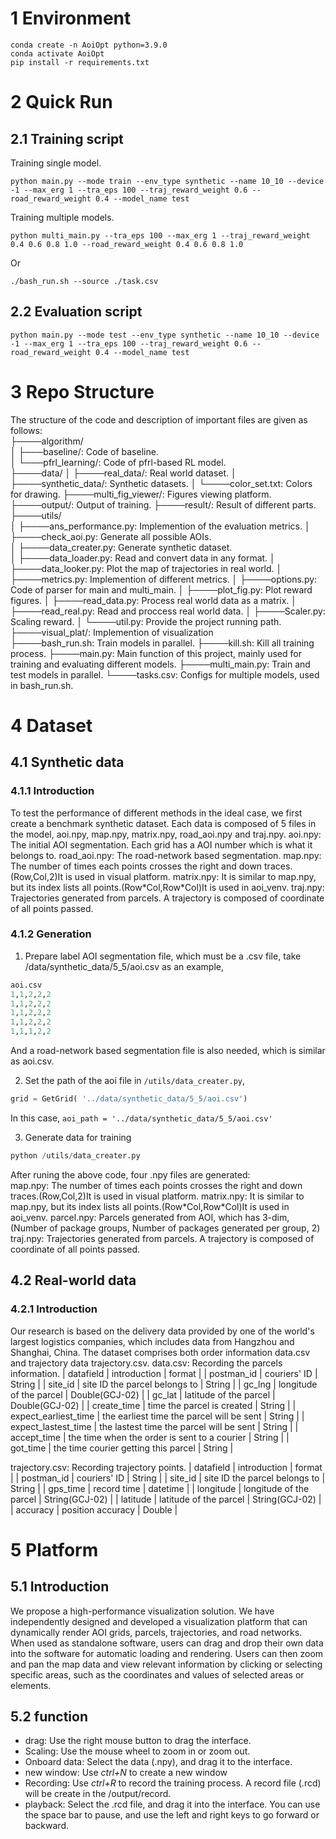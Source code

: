 # 1 Environment

```
conda create -n AoiOpt python=3.9.0
conda activate AoiOpt
pip install -r requirements.txt
```

# 2 Quick Run

## 2.1 Training script
Training single model.
```
python main.py --mode train --env_type synthetic --name 10_10 --device -1 --max_erg 1 --tra_eps 100 --traj_reward_weight 0.6 --road_reward_weight 0.4 --model_name test
```
Training multiple models.
```
python multi_main.py --tra_eps 100 --max_erg 1 --traj_reward_weight 0.4 0.6 0.8 1.0 --road_reward_weight 0.4 0.6 0.8 1.0
```
Or
```
./bash_run.sh --source ./task.csv
```

## 2.2 Evaluation script
```
python main.py --mode test --env_type synthetic --name 10_10 --device -1 --max_erg 1 --tra_eps 100 --traj_reward_weight 0.6 --road_reward_weight 0.4 --model_name test
```

# 3 Repo Structure
The structure of the code and description of important files are given as follows:  
├────algorithm/  
│    ├───baseline/:  Code of baseline.   
│    └───pfrl_learning/:  Code of pfrl-based RL model.  
├────data/ 
│    ├────real_data/:  Real world dataset. 
│    ├────synthetic_data/:  Synthetic datasets.
│    └────color_set.txt:  Colors for drawing.
├────multi_fig_viewer/:  Figures viewing platform. 
├────output/:  Output of training.
├────result/:  Result of different parts.
├────utils/    
│    ├────ans_performance.py: Implemention of the evaluation metrics. 
│    ├────check_aoi.py: Generate all possible AOIs.    
│    ├────data_creater.py: Generate synthetic dataset.  
│    ├────data_loader.py: Read and convert data in any format.
│    ├────data_looker.py: Plot the map of trajectories in real world.
│    ├────metrics.py: Implemention of different metrics.
│    ├────options.py: Code of parser for main and multi_main.
│    ├────plot_fig.py: Plot reward figures. 
│    ├────read_data.py: Process real world data as a matrix.
│    ├────read_real.py: Read and proccess real world data. 
│    ├────Scaler.py: Scaling reward.
│    └────util.py: Provide the project running path.  
├────visual_plat/: Implemention of visualization  
├────bash_run.sh: Train models in parallel.
├────kill.sh: Kill all training process.
├────main.py: Main function of this project, mainly used for training and evaluating different models. 
├────multi_main.py: Train and test models in parallel.
└────tasks.csv: Configs for multiple models, used in bash_run.sh.

# 4 Dataset

## 4.1 Synthetic data  

### 4.1.1 Introduction
To test the performance of different methods in the ideal case, we first create a benchmark synthetic dataset.
Each data is composed of 5 files in the model, aoi.npy, map.npy, matrix.npy, road_aoi.npy and traj.npy. 
aoi.npy: The initial AOI segmentation. Each grid has a AOI number which is what it belongs to.
road_aoi.npy: The road-network based segmentation.
map.npy: The number of times each points crosses the right and down traces.(Row,Col,2)It is used in visual platform.
matrix.npy: It is similar to map.npy, but its index lists all points.(Row\*Col,Row\*Col)It is used in aoi_venv.
traj.npy: Trajectories generated from parcels. A trajectory is composed of coordinate of all points passed.

### 4.1.2 Generation
1) Prepare label AOI segmentation file, which must be a .csv file, take /data/synthetic_data/5_5/aoi.csv as an example, 
```python
aoi.csv
1,1,2,2,2
1,1,2,2,2
1,1,2,2,2
1,1,2,2,2
1,1,1,2,2
```
And a road-network based segmentation file is also needed, which is similar as aoi.csv.

2) Set the path of the aoi file in `/utils/data_creater.py`, 
```python
grid = GetGrid( '../data/synthetic_data/5_5/aoi.csv')
```
In this case,  `aoi_path = '../data/synthetic_data/5_5/aoi.csv'`

3) Generate data for training
```python
python /utils/data_creater.py
```
After runing the above code, four .npy files are generated:  
map.npy:  The number of times each points crosses the right and down traces.(Row,Col,2)It is used in visual platform.
matrix.npy: It is similar to map.npy, but its index lists all points.(Row\*Col,Row\*Col)It is used in aoi_venv.
parcel.npy: Parcels generated from AOI, which has 3-dim, (Number of package groups, Number of packages generated per group, 2)
traj.npy: Trajectories generated from parcels. A trajectory is composed of coordinate of all points passed.

## 4.2 Real-world data  

### 4.2.1 Introduction
Our research is based on the delivery data provided by one of the world's largest logistics companies, which includes data from Hangzhou and Shanghai, China. The dataset comprises both order information data.csv and trajectory data trajectory.csv. 
data.csv: Recording the parcels information.
| datafield | introduction | format |
| postman_id | couriers' ID | String |
| site_id | site ID the parcel belongs to | String |
| gc_lng | longitude of the parcel | Double(GCJ-02) |
| gc_lat | latitude of the parcel | Double(GCJ-02) |
| create_time | time the parcel is created | String |
| expect_earliest_time | the earliest time the parcel will be sent | String |
| expect_lastest_time | the lastest time the parcel will be sent | String |
| accept_time | the time when the order is sent to a courier | String |
| got_time | the time courier getting this parcel | String |

trajectory.csv: Recording trajectory points.
| datafield | introduction | format |
| postman_id | couriers' ID | String |
| site_id | site ID the parcel belongs to | String |
| gps_time | record time | datetime |
| longitude | longitude of the parcel | String(GCJ-02) |
| latitude | latitude of the parcel | String(GCJ-02) |
| accuracy | position accuracy | Double |

# 5 Platform 

## 5.1 Introduction
We propose a high-performance visualization solution. We have independently designed and developed a visualization platform that can dynamically render AOI grids, parcels, trajectories, and road networks.
When used as standalone software, users can drag and drop their own data into the software for automatic loading and rendering. Users can then zoom and pan the map data and view relevant information by clicking or selecting specific areas, such as the coordinates and values of selected areas or elements.

## 5.2 function
- drag: Use the right mouse button to drag the interface. 
- Scaling: Use the mouse wheel to zoom in or zoom out.
- Onboard data: Select the data (.npy), and drag it to the interface.
- new window: Use *ctrl+N* to create a new window
- Recording: Use *ctrl+R* to record the training process. A record file (.rcd) will be create in the /output/record.
- playback: Select the .rcd file, and drag it into the interface. You can use the space bar to pause, and use the left and right keys to go forward or backward.
